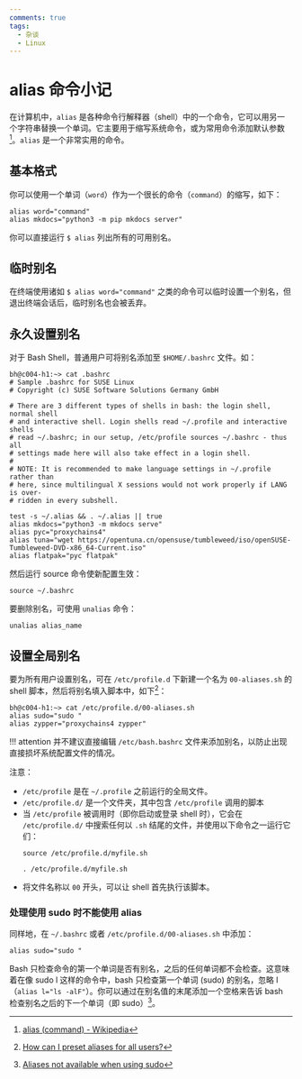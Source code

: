 ```yaml
---
comments: true
tags:
  - 杂谈
  - Linux
---
```


# alias 命令小记

在计算机中，`alias` 是各种命令行解释器（shell）中的一个命令，它可以用另一个字符串替换一个单词。它主要用于缩写系统命令，或为常用命令添加默认参数[^1]。`alias` 是一个非常实用的命令。

## 基本格式

你可以使用一个单词（`word`）作为一个很长的命令（`command`）的缩写，如下：

```
alias word="command"
alias mkdocs="python3 -m pip mkdocs server"
```

你可以直接运行 `$ alias` 列出所有的可用别名。

## 临时别名

在终端使用诸如 `$ alias word="command"` 之类的命令可以临时设置一个别名，但退出终端会话后，临时别名也会被丢弃。

## 永久设置别名

对于 Bash Shell，普通用户可将别名添加至 `$HOME/.bashrc` 文件。如：

```
bh@c004-h1:~> cat .bashrc
# Sample .bashrc for SUSE Linux
# Copyright (c) SUSE Software Solutions Germany GmbH

# There are 3 different types of shells in bash: the login shell, normal shell
# and interactive shell. Login shells read ~/.profile and interactive shells
# read ~/.bashrc; in our setup, /etc/profile sources ~/.bashrc - thus all
# settings made here will also take effect in a login shell.
#
# NOTE: It is recommended to make language settings in ~/.profile rather than
# here, since multilingual X sessions would not work properly if LANG is over-
# ridden in every subshell.

test -s ~/.alias && . ~/.alias || true
alias mkdocs="python3 -m mkdocs serve"
alias pyc="proxychains4"
alias tuna="wget https://opentuna.cn/opensuse/tumbleweed/iso/openSUSE-Tumbleweed-DVD-x86_64-Current.iso"
alias flatpak="pyc flatpak"
```

然后运行 source 命令使新配置生效：

```
source ~/.bashrc
```

要删除别名，可使用 `unalias` 命令：

```
unalias alias_name
```

## 设置全局别名

要为所有用户设置别名，可在 `/etc/profile.d` 下新建一个名为 `00-aliases.sh` 的 shell 脚本，然后将别名填入脚本中，如下[^2]：

```
bh@c004-h1:~> cat /etc/profile.d/00-aliases.sh
alias sudo="sudo "
alias zypper="proxychains4 zypper"
```

!!! attention
    并不建议直接编辑 `/etc/bash.bashrc` 文件来添加别名，以防止出现直接损坏系统配置文件的情况。

注意：

- `/etc/profile` 是在 `~/.profile` 之前运行的全局文件。
- `/etc/profile.d/` 是一个文件夹，其中包含 `/etc/profile` 调用的脚本
- 当 `/etc/profile` 被调用时（即你启动或登录 shell 时），它会在 `/etc/profile.d/` 中搜索任何以 `.sh` 结尾的文件，并使用以下命令之一运行它们：  
    ```
    source /etc/profile.d/myfile.sh
    ```
    ```
    . /etc/profile.d/myfile.sh
    ```
- 将文件名称以 `00` 开头，可以让 shell 首先执行该脚本。

### 处理使用 sudo 时不能使用 alias

同样地，在 `~/.bashrc` 或者 `/etc/profile.d/00-aliases.sh` 中添加：

```
alias sudo="sudo "
```

Bash 只检查命令的第一个单词是否有别名，之后的任何单词都不会检查。这意味着在像 sudo l 这样的命令中，bash 只检查第一个单词 (sudo) 的别名，忽略 l（`alias l="ls -alF"`）。你可以通过在别名值的末尾添加一个空格来告诉 bash 检查别名之后的下一个单词（即 sudo）[^3]。

[^1]: [alias (command) - Wikipedia](https://en.wikipedia.org/wiki/Alias_(command))
[^2]: [How can I preset aliases for all users?](https://askubuntu.com/questions/610052/how-can-i-preset-aliases-for-all-users)
[^3]: [Aliases not available when using sudo](https://askubuntu.com/questions/22037/aliases-not-available-when-using-sudo)